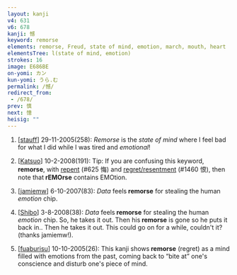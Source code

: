 ```yaml
---
layout: kanji
v4: 631
v6: 678
kanji: 憾
keyword: remorse
elements: remorse, Freud, state of mind, emotion, march, mouth, heart
elementsTree: l(state of mind, emotion)
strokes: 16
image: E686BE
on-yomi: カン
kun-yomi: うら.む
permalink: /憾/
redirect_from:
 - /678/
prev: 慎
next: 憶
heisig: ""
---
```


1) [<a href="http://kanji.koohii.com/profile/stauff">stauff</a>] 29-11-2005(258): <em>Remorse</em> is the <em>state of mind</em> where I feel bad for what I did while I was tired and <em>emotional</em>!

2) [<a href="http://kanji.koohii.com/profile/Katsuo">Katsuo</a>] 10-2-2008(191): Tip: If you are confusing this keyword,<strong> remorse</strong>, with <a href="../v4/625.html">repent</a> (#625 悔) and <a href="http://kanji.koohii.com/study/kanji/1460">regret/resentment</a> (#1460 恨), then note that<strong> rEMOrse</strong> contains EMOtion.

3) [<a href="http://kanji.koohii.com/profile/jamiemw">jamiemw</a>] 6-10-2007(83): <em>Data</em> feels<strong> remorse</strong> for stealing the human <em>emotion</em> chip.

4) [<a href="http://kanji.koohii.com/profile/Shibo">Shibo</a>] 3-8-2008(38): <em>Data</em> feels<strong> remorse</strong> for stealing the human <em>emotion</em> chip. So, he takes it out. Then his<strong> remorse</strong> is gone so he puts it back in.. Then he takes it out. This could go on for a while, couldn&#039;t it? (thanks jamiemw!).

5) [<a href="http://kanji.koohii.com/profile/fuaburisu">fuaburisu</a>] 10-10-2005(26): This kanji shows<strong> remorse</strong> (regret) as a mind filled with emotions from the past, coming back to “bite at” one&#039;s conscience and disturb one&#039;s piece of mind.

